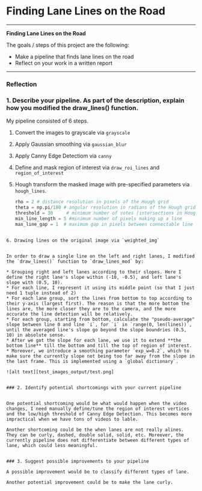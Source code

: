 # **Finding Lane Lines on the Road** 


---

**Finding Lane Lines on the Road**

The goals / steps of this project are the following:
* Make a pipeline that finds lane lines on the road
* Reflect on your work in a written report


[//]: # (Image References)

[image1]: ./examples/grayscale.jpg "Grayscale"

---

### Reflection

### 1. Describe your pipeline. As part of the description, explain how you modified the draw_lines() function.

My pipeline consisted of 6 steps. 

1. Convert the images to grayscale via `grayscale`
2. Apply Gaussian smoothing via `gaussian_blur`
3. Apply Canny Edge Detectiom via `canny`
4. Define and mask region of interest via `draw_roi_lines` and `region_of_interest`
5. Hough transform the masked image with pre-specified parameters via `hough_lines`.

    ```python
    rho = 2 # distance resolution in pixels of the Hough grid
    theta = np.pi/180 # angular resolution in radians of the Hough grid
    threshold = 30     # minimum number of votes (intersections in Hough grid cell)
    min_line_length = 5 #minimum number of pixels making up a line
    max_line_gap = 1  # maximum gap in pixels between connectable line segments
```

6. Drawing lines on the original image via `weighted_img`


In order to draw a single line on the left and right lanes, I modified the `draw_lines()` function to `draw_lines_mod` by:

* Grouping right and left lanes according to their slopes. Here I define the right lane's slope within (-10, -0.5), and left lane's slope with (0.5, 10).
* For each line, I represent it using its middle point (so that I just need 1 tuple instead of 2)
* For each lane group, sort the lines from bottom to top according to their y-axis (largest first). The reason is that the more bottom the lines are, the more closer they are to the camera, and the more accurate the line detection will be relatively.
* For each group, starting from bottom, calculate the "pseudo-average" slope between line 0 and line `i`, for `i` in `range(0, len(lines))`, until the averaged line's slope go beyond the slope boundries (0.5, 10) in absolute sense.
* After we got the slope for each lane, we use it to extend **the bottom line** till the bottom and till the top of region of interest.
* Moreover, we introduce a smoothing parameter `exp_w=0.2`, which to make sure the currently slope not being too far away from the slope in the last frame. This is implemented using a `global dictionary`. 

![alt text][test_images_output/test.png]


### 2. Identify potential shortcomings with your current pipeline


One potential shortcoming would be what would happen when the video changes, I need manually define/tune the region of interest vertices and the low/high threshold of Canny Edge Detection. This becomes more impractical when we have tons of videos to lable.

Another shortcoming could be the when lanes are not really alines. They can be curly, dashed, double solid, solid, etc. Moreover, the currently pipeline does not differentiate between different types of lane, which could less meaningful.


### 3. Suggest possible improvements to your pipeline

A possible improvement would be to classify different types of lane.

Another potential improvement could be to make the lane curly.


